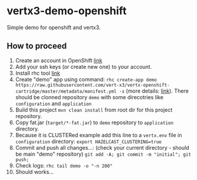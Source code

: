 # vertx3-demo-openshift #
Simple demo for openshift and vertx3.

## How to proceed ##

1. Create an account in OpenShift [link](http://openshift.redhat.com)
2. Add your ssh keys (or create new one) to your account.
3. Install rhc tool [link](https://developers.openshift.com/en/managing-client-tools.html)
4. Create "demo" app using command: `rhc create-app demo https://raw.githubusercontent.com/vert-x3/vertx-openshift-cartridge/master/metadata/manifest.yml -s` (more details: [link](https://github.com/vert-x3/vertx-openshift-cartridge)). There should be clonned repository `demo` with some direcotries like `configuration` and `application`
5. Build this project `mvn clean install` from root dir for this project repository. 
6. Copy fat.jar (`target/*-fat.jar`) to `demo` repository to `application` directory.
7. Because it is CLUSTERed example add this line to a `vertx.env` file in `configuration` directory: `export HAZELCAST_CLUSTERING=true`
8. Commit and push all changes...: (check your current directory - should be main "demo" repository) `git add -A; git commit -m "initial"; git push;`
9. Check logs: `rhc tail demo -o "-n 200"`
10. Should works...